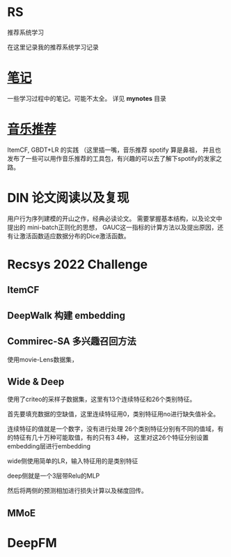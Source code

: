 # RS
推荐系统学习

在这里记录我的推荐系统学习记录


# [笔记](./mynotes/推荐系统.md)
一些学习过程中的笔记。可能不太全。
详见 **mynotes** 目录


# [音乐推荐](./music_rec/README.md)

ItemCF, GBDT+LR 的实践
（这里插一嘴，音乐推荐 spotify 算是鼻祖， 并且也发布了一些可以用作音乐推荐的工具包，有兴趣的可以去了解下spotify的发家之路。

# DIN 论文阅读以及复现

用户行为序列建模的开山之作，经典必读论文。
需要掌握基本结构，以及论文中提出的 mini-batch正则化的思想， GAUC这一指标的计算方法以及提出原因，还有让激活函数适应数据分布的Dice激活函数。


# Recsys 2022 Challenge


## ItemCF

## DeepWalk 构建 embedding

## Commirec-SA   多兴趣召回方法
使用movie-Lens数据集，

## Wide & Deep
使用了criteo的采样子数据集，这里有13个连续特征和26个类别特征。

首先要填充数据的空缺值，这里连续特征用0，类别特征用no进行缺失值补全。

连续特征的值就是一个数字，没有进行处理
26个类别特征分别有不同的值域，有的特征有几十万种可能取值，有的只有3 4种，
这里对这26个特征分别设置embedding层进行embedding

wide侧使用简单的LR，输入特征用的是类别特征

deep侧就是一个3层带Relu的MLP

然后将两侧的预测相加进行损失计算以及梯度回传。

## MMoE

# DeepFM
